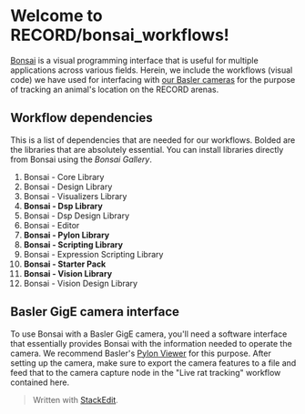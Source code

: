 # Welcome to RECORD/bonsai_workflows!
[Bonsai](https://bonsai-rx.org/) is a visual programming interface that is useful for multiple applications across various fields. Herein, we include the workflows (visual code) we have used for interfacing with [our Basler cameras](https://www.baslerweb.com/en/products/cameras/area-scan-cameras/ace/aca1300-60gc/) for the purpose of tracking an animal's location on the RECORD arenas. 
## Workflow dependencies
This is a list of dependencies that are needed for our workflows. Bolded are the libraries that are absolutely essential. You can install libraries directly from Bonsai using the *Bonsai Gallery*.
1. Bonsai - Core Library
2. Bonsai - Design Library
3. Bonsai - Visualizers Library
4. **Bonsai - Dsp Library**
5. Bonsai - Dsp Design Library
6. Bonsai - Editor
7. **Bonsai - Pylon Library**
8. **Bonsai - Scripting Library**
9. Bonsai - Expression Scripting Library
10. **Bonsai - Starter Pack**
11. **Bonsai - Vision Library** 
12. Bonsai - Vision Design Library
## Basler GigE camera interface
To use Bonsai with a Basler GigE camera, you'll need a software interface that essentially provides Bonsai with the information needed to operate the camera. We recommend Basler's [Pylon Viewer](https://www.baslerweb.com/en/downloads/software-downloads/software-pylon-7-3-0-windows/) for this purpose. After setting up the camera, make sure to export the camera features to a file and feed that to the camera capture node in the "Live rat tracking" workflow contained here.

> Written with [StackEdit](https://stackedit.io/).
<!--stackedit_data:
eyJoaXN0b3J5IjpbLTg0MjU0MDEyM119
-->